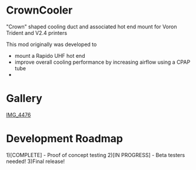 # CrownCooler
"Crown" shaped cooling duct and associated hot end mount for Voron Trident and V2.4 printers

This mod originally was developed to
- mount a Rapido UHF hot end
- improve overall cooling performance by increasing airflow using a CPAP tube
- 

# Gallery

[IMG_4476](https://user-images.githubusercontent.com/12782053/194479013-b6fde3b8-cf25-49be-87e4-bf0bb4626d9a.jpeg)

# Development Roadmap
1)[COMPLETE] - Proof of concept testing
2)[IN PROGRESS] - Beta testers needed!
3)Final release!



